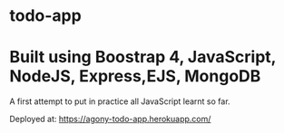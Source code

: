 # todo-app
# Built using Boostrap 4, JavaScript, NodeJS, Express,EJS, MongoDB
A first attempt to put in practice all JavaScript learnt so far.

Deployed at: https://agony-todo-app.herokuapp.com/
